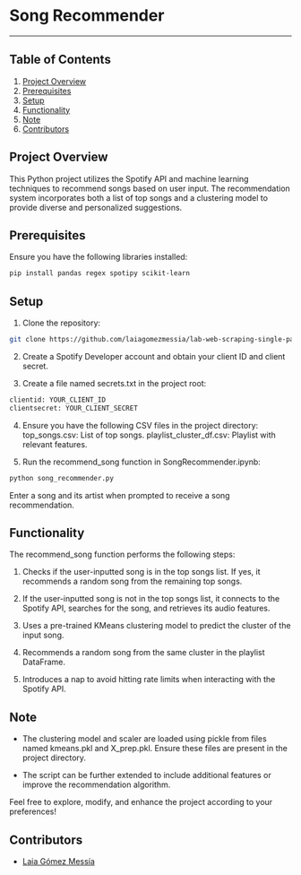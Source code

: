 # Song Recommender
***

## Table of Contents
1. [Project Overview](#project-overview)
2. [Prerequisites](#prerequisites)
3. [Setup](#setup)
4. [Functionality](#functionality)
5. [Note](#note)
10. [Contributors](#contributors)


## Project Overview
This Python project utilizes the Spotify API and machine learning techniques to recommend songs based on user input. The recommendation system incorporates both a list of top songs and a clustering model to provide diverse and personalized suggestions.

## Prerequisites
Ensure you have the following libraries installed:

```bash
pip install pandas regex spotipy scikit-learn
```

## Setup
1. Clone the repository:
```bash
git clone https://github.com/laiagomezmessia/lab-web-scraping-single-page.git
```

2. Create a Spotify Developer account and obtain your client ID and client secret.
   
3. Create a file named secrets.txt in the project root:
```bash
clientid: YOUR_CLIENT_ID
clientsecret: YOUR_CLIENT_SECRET
```

4. Ensure you have the following CSV files in the project directory:
top_songs.csv: List of top songs.
playlist_cluster_df.csv: Playlist with relevant features.

5. Run the recommend_song function in SongRecommender.ipynb:
```bash
python song_recommender.py
```
Enter a song and its artist when prompted to receive a song recommendation.


## Functionality
The recommend_song function performs the following steps:

1. Checks if the user-inputted song is in the top songs list. If yes, it recommends a random song from the remaining top songs.

2. If the user-inputted song is not in the top songs list, it connects to the Spotify API, searches for the song, and retrieves its audio features.

3. Uses a pre-trained KMeans clustering model to predict the cluster of the input song.

4. Recommends a random song from the same cluster in the playlist DataFrame.

5. Introduces a nap to avoid hitting rate limits when interacting with the Spotify API.


## Note
- The clustering model and scaler are loaded using pickle from files named kmeans.pkl and X_prep.pkl. Ensure these files are present in the project directory.

- The script can be further extended to include additional features or improve the recommendation algorithm.

Feel free to explore, modify, and enhance the project according to your preferences!


## Contributors
- [Laia Gómez Messía](https://github.com/laiagomezmessia)
